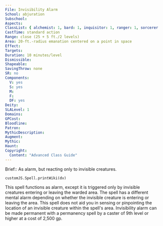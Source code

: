 ```yaml
---
File: Invisibility Alarm
School: abjuration
Subschool: 
Aspects: 
ClassList: { alchemist: 1, bard: 1, inquisitor: 1, ranger: 1, sorcerer: 1, wizard: 1, psychic: 1 }
CastTime: standard action
Range: close (25 + 5 ft./2 levels)
Area: 20-ft.-radius emanation centered on a point in space
Effect: 
Targets: 
Duration: 10 minutes/level
Dismissible: 
Shapeable: 
SavingThrow: none
SR: no
Components:
  V: yes
  S: yes
  M: 
  F: 
  DF: yes
Deity: 
SLALevel: 1
Domains: 
GPCost: 
Bloodline: 
Patron: 
MythicDescription: 
Augment: 
Mythic: 
Haunt: 
Copyright:
  Content: "Advanced Class Guide"
---
```

Brief:: As alarm, but reacting only to invisible creatures.

```dataviewjs
customJS.Spell.printWiki(dv)
```

This spell functions as alarm, except it is triggered only by invisible creatures entering or leaving the warded area.  The spell has a different mental alarm depending on whether the invisible creature is entering or leaving the area. This spell does not aid you in sensing or pinpointing the location of an invisible creature within the spell's area.  Invisibility alarm can be made permanent with a permanency spell by a caster of 9th level or higher at a cost of 2,500 gp.
